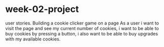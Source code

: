 # week-02-project
user stories.
Building a cookie clicker game on a page
As a user i want to visit the page and see my current number of cookies, i want to be able to buy cookies by pressing a button, i also want to be able to buy upgrades with my available cookies.
